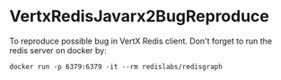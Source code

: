 # VertxRedisJavarx2BugReproduce
To reproduce possible bug in VertX Redis client. Don't forget to run the redis server on docker by:

`docker run -p 6379:6379 -it --rm redislabs/redisgraph`
